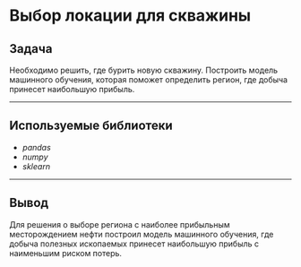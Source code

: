 # Выбор локации для скважины

## Задача

Необходимо решить, где бурить новую скважину. Построить модель машинного обучения, которая поможет определить регион, где добыча принесет наибольшую прибыль.

---
## Используемые библиотеки
- *pandas*
- *numpy*
- *sklearn*

---
## Вывод

Для решения о выборе региона с наиболее прибыльным месторождением нефти построил модель машинного обучения, где добыча полезных ископаемых принесет наибольшую прибыль с наименьшим риском потерь.